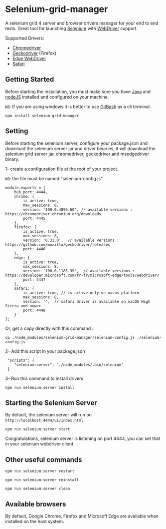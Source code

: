 # Selenium-grid-manager
A selenium grid 4 server and browser drivers manager for your end to end tests.
Great tool for launching [Selenium](http://www.seleniumhq.org/download/) with [WebDriver](https://w3c.github.io/webdriver/) support.

Supported Drivers:
 * [Chromedriver](https://github.com/SeleniumHQ/selenium/wiki/ChromeDriver)
 * [Geckodriver](https://github.com/mozilla/geckodriver/releases) (Firefox)
 * [Edge WebDriver](https://developer.microsoft.com/en-us/microsoft-edge/tools/webdriver/#downloads)
 * [Safari](https://developer.apple.com/documentation/webkit/testing_with_webdriver_in_safari)

Getting Started
---------------
Before starting the installation, you must make sure you have [Java](https://www.java.com/en/download/manual.jsp) and [nodeJS](https://nodejs.org/en/download/) installed and configured on your machine.

`NB`: If you are using windows it is better to use [GitBash](https://git-scm.com/download/win) as a cli terminal.

```
npm install selenium-grid-manager
```

Setting
----------------------------

Before starting the selenium server, configure your package.json and download the selenium server jar and driver binaries, it will download the selenium grid server jar, chromedriver, geckodriver and msedgedriver binary.

1- create a configuration file at the root of your project.

`NB`: the file must be named "selenium-config.js".

```
module.exports = {
    hub_port: 4444,
    chrome: {
        is_active: true,
        max_sessions: 8,
        version: '100.0.4896.60', // available versions : https://chromedriver.chromium.org/downloads
        port: 4445
    },
    firefox: {
        is_active: true,
        max_sessions: 8,
        version: '0.31.0',  // available versions : https://github.com/mozilla/geckodriver/releases
        port: 4446
    },
    edge: {
        is_active: true,
        max_sessions: 8,
        version: '100.0.1185.39',  // available versions : https://developer.microsoft.com/fr-fr/microsoft-edge/tools/webdriver/
        port: 4447
    },
    safari: {
        is_active: true, // is active only on macos platform
        max_sessions: 8,
        version: '',  // safari driver is available on macOS High Sierra and newer
        port: 4448
    }
};
```
Or, get a copy directly with this command :
```
cp ./node_modules/selenium-grid-manager/selenium-config.js ./selenium-config.js
```

2- Add this script in your package.json

```
 "scripts": {
    "selenium:server": "./node_modules/.bin/selenium"
 }
```

3- Run this command to install drivers

```
npm run selenium:server install
```

Starting the Selenium Server
----------------------------

By default, the selenium server will run on `http://localhost:4444/ui/index.html`.

```
npm run selenium:server start
```
Congratulations, selenium server is listening on port 4444, you can set that in your selenium webdriver client.

Other useful commands
---------------------

```
npm run selenium:server restart
```

```
npm run selenium:server reinstall
```

```
npm run selenium:server clean
```

## Available browsers

By default, Google Chrome, Firefox and Microsoft Edge are available when installed on the host system.